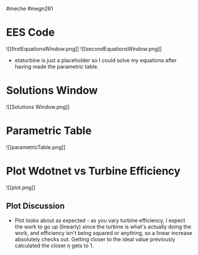  #meche #megn261

# EES Code

![[firstEquationsWindow.png]]
![[secondEquationsWindow.png]]
- etaturbine is just a placeholder so I could solve my equations after having made the parametric table.
# Solutions Window
![[Solutions Window.png]]

# Parametric Table
![[parametricTable.png]]
# Plot Wdotnet vs Turbine Efficiency
![[plot.png]]
## Plot Discussion
- Plot looks about as expected - as you vary turbine efficiency, I expect the work to go up (linearly) since the turbine is what's actually doing the work, and efficiency isn't being squared or anything, so a linear increase absolutely checks out. Getting closer to the ideal value previously calculated the closer $\eta$ gets to 1.

